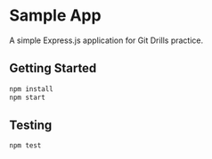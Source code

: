 # Sample App

A simple Express.js application for Git Drills practice.

## Getting Started

```bash
npm install
npm start
```

## Testing

```bash
npm test
```
